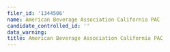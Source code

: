 ```yaml
---
filer_id: '1344506'
name: American Beverage Association California PAC
candidate_controlled_id: ''
data_warning:
title: American Beverage Association California PAC
---
```

